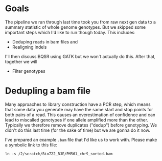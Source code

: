 # Goals

The pipeline we ran through last time took you from raw next gen data to a summary statistic of whole genome genotypes.  But we skipped some important steps which I'd like to run though today.  This includes:
* Deduping reads in bam files and
* Realigning indels

I'll then discuss BQSR using GATK but we won't actually do this.  After that, together we will
* Filter genotypes

# Dedupling a bam file

Many approaches to library construction have a PCR step, which means that some data you generate may have the same start and stop points for both pairs of a read.  This causes an overestimation of confidence and can lead to miscalled genotypes if one allele amplified more than the other.  Typically we therefore remove duplicates ("dedup") before genotyping.  We didn't do this last time (for the sake of time) but we are gonna do it now.

I've prepared an example `.bam` file that I'd like us to work with.  Please make a symbolic link to this file:
```
ln -s /2/scratch/Bio722_BJE/PM561_chr9_sorted.bam
```


